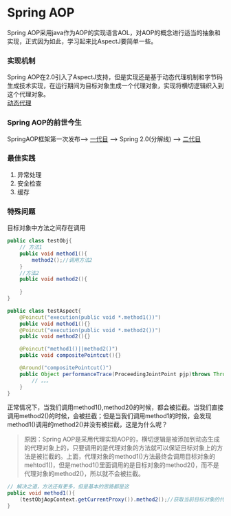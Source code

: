 # Spring AOP
Spring AOP采用java作为AOP的实现语言AOL，对AOP的概念进行适当的抽象和实现，正式因为如此，学习起来比AspectJ要简单一些。  
### 实现机制
Spring AOP在2.0引入了AspectJ支持，但是实现还是基于动态代理机制和字节码生成技术实现，在运行期间为目标对象生成一个代理对象，实现将横切逻辑织入到这个代理对象。  
[动态代理](../Common/设计模式/代理模式.md)  

### Spring AOP的前世今生  
SpringAOP框架第一次发布-->  [一代目](./003002001SpringAOP1st.md)  -->  Spring 2.0(分解线)     -->  [二代目](./003002002SpringAOP2ed.md)  

### 最佳实践  
1. 异常处理  
2. 安全检查
3. 缓存

### 特殊问题  
目标对象中方法之间存在调用
```java
public class testObj{
    // 方法1
    public void method1(){
        method2();//调用方法2
    }
    //方法2
    public void method2(){
        
    }
}

public class testAspect{
    @Poincut("execution(public void *.method1())")
    public void method1(){}
    @Poincut("execution(public void *.method2())")
    public void method2(){}

    @Poincut("method1()||method2()")
    public void compositePointcut(){}

    @Around("compositePointcut()")
    public Object performanceTrace(ProceedingJointPoint pjp)throws Throwable{
        // 。。。
    }
}
```
正常情况下，当我们调用method1(),method2()的时候，都会被拦截。当我们直接调用method2()的时候，会被拦截；但是当我们调用method1的时候，会发现method1()调用的method2()并没有被拦截，这是为什么呢？  
>原因：Spring AOP是采用代理实现AOP的，横切逻辑是被添加到动态生成的代理对象上的，只要调用的是代理对象的方法就可以保证目标对象上的方法是被拦截的。上面，代理对象的method1()方法最终会调用目标对象的mehtod1()，但是method1()里面调用的是目标对象的method2()，而不是代理对象的method2()，所以就不会被拦截。
```java
// 解决之道，方法还有更多，但是基本的思路都是这
public void method1(){
    (testObjAopContext.getCurrentProxy()).method2();//获取当前目标对象的代理对象，调用代理对象的方法2
}
```








